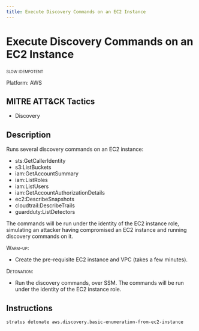 ```yaml
---
title: Execute Discovery Commands on an EC2 Instance
---
```


# Execute Discovery Commands on an EC2 Instance

 <span class="smallcaps w3-badge w3-orange w3-round w3-text-sand" title="This attack technique might be slow to warm up or detonate">slow</span> 
 <span class="smallcaps w3-badge w3-blue w3-round w3-text-white" title="This attack technique can be detonated multiple times">idempotent</span> 

Platform: AWS

## MITRE ATT&CK Tactics


- Discovery

## Description


Runs several discovery commands on an EC2 instance:

- sts:GetCallerIdentity
- s3:ListBuckets
- iam:GetAccountSummary
- iam:ListRoles
- iam:ListUsers
- iam:GetAccountAuthorizationDetails
- ec2:DescribeSnapshots
- cloudtrail:DescribeTrails
- guardduty:ListDetectors

The commands will be run under the identity of the EC2 instance role, simulating an attacker having compromised an EC2 instance and running discovery commands on it.

<span style="font-variant: small-caps;">Warm-up</span>:

- Create the pre-requisite EC2 instance and VPC (takes a few minutes).

<span style="font-variant: small-caps;">Detonation</span>: 

- Run the discovery commands, over SSM. The commands will be run under the identity of the EC2 instance role.


## Instructions

```bash title="Detonate with Stratus Red Team"
stratus detonate aws.discovery.basic-enumeration-from-ec2-instance
```
